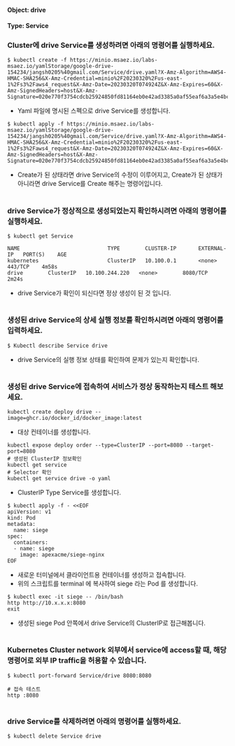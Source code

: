 
#### Object: drive
#### Type: Service

### Cluster에 drive Service를 생성하려면 아래의 명령어를 실행하세요.

```
$ kubectl create -f https://minio.msaez.io/labs-msaez.io/yamlStorage/google-drive-154234/jangsh0205%40gmail.com/Service/drive.yaml?X-Amz-Algorithm=AWS4-HMAC-SHA256&X-Amz-Credential=minio%2F20230320%2Fus-east-1%2Fs3%2Faws4_request&X-Amz-Date=20230320T074924Z&X-Amz-Expires=60&X-Amz-SignedHeaders=host&X-Amz-Signature=020e770f3754cdcb25924850fd81164eb0e42ad3385a0af55eaf6a3a5e4bcdd8
```
- Yaml 파일에 명시된 스펙으로 drive Service를 생성합니다.  

```
$ kubectl apply -f https://minio.msaez.io/labs-msaez.io/yamlStorage/google-drive-154234/jangsh0205%40gmail.com/Service/drive.yaml?X-Amz-Algorithm=AWS4-HMAC-SHA256&X-Amz-Credential=minio%2F20230320%2Fus-east-1%2Fs3%2Faws4_request&X-Amz-Date=20230320T074924Z&X-Amz-Expires=60&X-Amz-SignedHeaders=host&X-Amz-Signature=020e770f3754cdcb25924850fd81164eb0e42ad3385a0af55eaf6a3a5e4bcdd8
```
- Create가 된 상태라면 drive Service의 수정이 이루어지고, Create가 된 상태가 아니라면 drive Service를 Create 해주는 명령어입니다.
#

### drive Service가 정상적으로 생성되었는지 확인하시려면 아래의 명령어를 실행하세요.

```
$ kubectl get Service

NAME                            TYPE        CLUSTER-IP       EXTERNAL-IP   PORT(S)    AGE
kubernetes                      ClusterIP   10.100.0.1       <none>        443/TCP    4m58s
drive        ClusterIP   10.100.244.220   <none>        8080/TCP   2m24s

```
- drive Service가 확인이 되신다면 정상 생성이 된 것 입니다.
#

### 생성된 drive Service의 상세 실행 정보를 확인하시려면 아래의 명령어를 입력하세요.

```
$ Kubectl describe Service drive
```
- drive Service의 실행 정보 상태를 확인하여 문제가 있는지 확인합니다.
#

### 생성된 drive Service에 접속하여 서비스가 정상 동작하는지 테스트 해보세요.

```
kubectl create deploy drive --image=ghcr.io/docker_id/docker_image:latest
```
- 대상 컨테이너를 생성합니다.  

```
kubectl expose deploy order --type=ClusterIP --port=8080 --target-port=8080
# 생성된 ClusterIP 정보확인
kubectl get service 
# Selector 확인
kubectl get service drive -o yaml
```
- ClusterIP Type Service를 생성합니다.

```
$ kubectl apply -f - <<EOF
apiVersion: v1
kind: Pod
metadata:
  name: siege
spec:
  containers:
  - name: siege
    image: apexacme/siege-nginx
EOF
```
- 새로운 터미널에서 클라이언트용 컨테이너를 생성하고 접속합니다.
- 위의 스크립트를 terminal 에 복사하여 siege 라는 Pod 를 생성합니다.  

```
$ kubectl exec -it siege -- /bin/bash
http http://10.x.x.x:8080
exit
```
- 생성된 siege Pod 안쪽에서 drive Service의 ClusterIP로 접근해봅니다.
#

### Kubernetes Cluster network 외부에서 service에 access할 때, 해당 명령어로 외부 IP traffic을 허용할 수 있습니다.

```
$ kubectl port-forward Service/drive 8080:8080

# 접속 테스트
http :8080
```
#

### drive Service를 삭제하려면 아래의 명령어를 실행하세요.

```
$ kubectl delete Service drive
```
#

